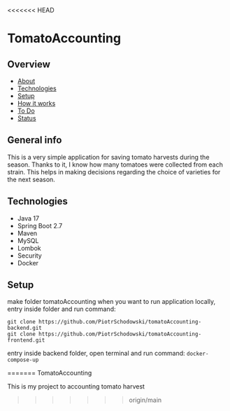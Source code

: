 <<<<<<< HEAD
# TomatoAccounting
## Overview
* [About](#general-info)
* [Technologies](#technologies)
* [Setup](#setup)
* [How it works](#how-it-works)
* [To Do](#to-do)
* [Status](#status)

## General info

This is a very simple application for saving tomato harvests during the season.
Thanks to it, I know how many tomatoes were collected from each strain.
This helps in making decisions regarding the choice of varieties for the next season.


## Technologies
* Java 17
* Spring Boot 2.7
* Maven
* MySQL
* Lombok
* Security
* Docker

## Setup

make folder tomatoAccounting when you want to run application locally, entry inside folder and run command:
```git clone
git clone https://github.com/PiotrSchodowski/tomatoAccounting-backend.git
git clone https://github.com/PiotrSchodowski/tomatoAccounting-frontend.git
```
entry inside backend folder, open terminal and run command:
```docker-compose-up```



    




=======
TomatoAccounting 

This is my project to accounting tomato harvest
>>>>>>> origin/main
